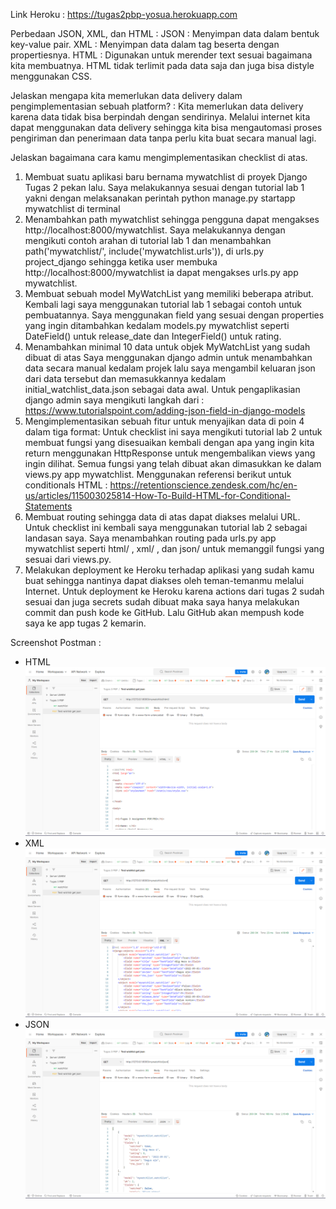 Link Heroku : https://tugas2pbp-yosua.herokuapp.com

Perbedaan JSON, XML, dan HTML :
JSON : 
Menyimpan data dalam bentuk key-value pair.
XML :
Menyimpan data dalam tag beserta dengan propertiesnya.
HTML :
Digunakan untuk merender text sesuai bagaimana kita membuatnya. HTML tidak terlimit pada data saja dan juga bisa distyle menggunakan CSS.

Jelaskan mengapa kita memerlukan data delivery dalam pengimplementasian sebuah platform? :
Kita memerlukan data delivery karena data tidak bisa berpindah dengan sendirinya. Melalui internet kita dapat menggunakan data delivery sehingga kita bisa mengautomasi proses pengiriman dan penerimaan data tanpa perlu kita buat secara manual lagi.

Jelaskan bagaimana cara kamu mengimplementasikan checklist di atas.
1. Membuat suatu aplikasi baru bernama mywatchlist di proyek Django Tugas 2 pekan lalu.
    Saya melakukannya sesuai dengan tutorial lab 1 yakni dengan melaksanakan perintah python manage.py startapp mywatchlist di terminal
2. Menambahkan path mywatchlist sehingga pengguna dapat mengakses http://localhost:8000/mywatchlist.
    Saya melakukannya dengan mengikuti contoh arahan di tutorial lab 1 dan menambahkan path('mywatchlist/', include('mywatchlist.urls')), di urls.py project_django sehingga ketika user membuka http://localhost:8000/mywatchlist ia dapat mengakses urls.py app mywatchlist.
3. Membuat sebuah model MyWatchList yang memiliki beberapa atribut.
    Kembali lagi saya menggunakan tutorial lab 1 sebagai contoh untuk pembuatannya. Saya menggunakan field yang sesuai dengan properties yang ingin ditambahkan kedalam models.py mywatchlist seperti DateField() untuk release_date dan IntegerField() untuk rating.
4. Menambahkan minimal 10 data untuk objek MyWatchList yang sudah dibuat di atas
    Saya menggunakan django admin untuk menambahkan data secara manual kedalam projek lalu saya mengambil keluaran json dari data tersebut dan memasukkannya kedalam initial_watchlist_data.json sebagai data awal. Untuk pengaplikasian django admin saya mengikuti langkah dari : https://www.tutorialspoint.com/adding-json-field-in-django-models
5. Mengimplementasikan sebuah fitur untuk menyajikan data di poin 4 dalam tiga format:
    Untuk checklist ini saya mengikuti tutorial lab 2 untuk membuat fungsi yang disesuaikan kembali dengan apa yang ingin kita return menggunakan HttpResponse untuk mengembalikan views yang ingin dilihat. Semua fungsi yang telah dibuat akan dimasukkan ke dalam views.py app mywatchlist. Menggunakan referensi berikut untuk conditionals HTML : https://retentionscience.zendesk.com/hc/en-us/articles/115003025814-How-To-Build-HTML-for-Conditional-Statements
6. Membuat routing sehingga data di atas dapat diakses melalui URL.
    Untuk checklist ini kembali saya menggunakan tutorial lab 2 sebagai landasan saya. Saya menambahkan routing pada urls.py app mywatchlist seperti html/ , xml/ , dan json/ untuk memanggil fungsi yang sesuai dari views.py.
7. Melakukan deployment ke Heroku terhadap aplikasi yang sudah kamu buat sehingga nantinya dapat diakses oleh teman-temanmu melalui Internet.
    Untuk deployment ke Heroku karena actions dari tugas 2 sudah sesuai dan juga secrets sudah dibuat maka saya hanya melakukan commit dan push kode ke GitHub. Lalu GitHub akan mempush kode saya ke app tugas 2 kemarin.

Screenshot Postman :
- HTML
![HTML SS](/mywatchlist/HTML_Postman.jpg)
- XML
![XML SS](/mywatchlist/XML_Postman.jpg)
- JSON
![JSON SS](/mywatchlist/JSON_Postman.jpg)